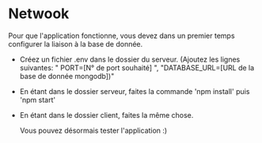 # Netwook

Pour que l'application fonctionne, vous devez dans un premier temps configurer la liaison à la base de donnée. 
- Créez un fichier .env dans le dossier du serveur. (Ajoutez les lignes suivantes: " PORT=[N° de port souhaité] ", "DATABASE_URL=[URL de la base de donnée mongodb])"
- En étant dans le dossier serveur, faites la commande 'npm install' puis 'npm start'
- En étant dans le dossier client, faites la même chose.

  Vous pouvez désormais tester l'application :)
